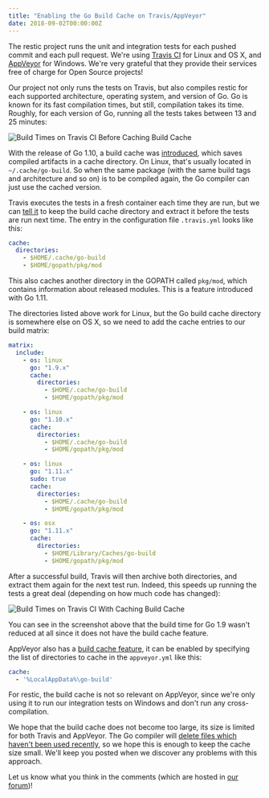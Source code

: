 ```yaml
---
title: "Enabling the Go Build Cache on Travis/AppVeyor"
date: 2018-09-02T00:00:00Z
---
```


The restic project runs the unit and integration tests for each pushed commit
and each pull request. We're using [Travis CI](https://travis-ci.com) for Linux
and OS X, and [AppVeyor](https://www.appveyor.com/) for Windows. We're very
grateful that they provide their services free of charge for Open Source
projects!

Our project not only runs the tests on Travis, but also compiles restic for
each supported architecture, operating system, and version of Go. Go is known
for its fast compilation times, but still, compilation takes its time. Roughly,
for each version of Go, running all the tests takes between 13 and 25 minutes:

![Build Times on Travis CI Before Caching Build Cache](/blog/travis-ci-before-build-cache.png) 

With the release of Go 1.10, a build cache was
[introduced](https://golang.org/doc/go1.10#build), which saves compiled
artifacts in a cache directory. On Linux, that's usually located in
`~/.cache/go-build`. So when the same package (with the same build tags and
architecture and so on) is to be compiled again, the Go compiler can just use
the cached version.

Travis executes the tests in a fresh container each time they are run, but we
can [tell it](https://docs.travis-ci.com/user/caching/) to keep the build cache
directory and extract it before the tests are run next time. The entry in the
configuration file `.travis.yml` looks like this:

```yaml
cache:
  directories:
    - $HOME/.cache/go-build
    - $HOME/gopath/pkg/mod
```

This also caches another directory in the GOPATH called `pkg/mod`, which contains
information about released modules. This is a feature introduced with Go 1.11.

The directories listed above work for Linux, but the Go build cache directory
is somewhere else on OS X, so we need to add the cache entries to our build
matrix:

```yaml
matrix:
  include:
    - os: linux
      go: "1.9.x"
      cache:
        directories:
          - $HOME/.cache/go-build
          - $HOME/gopath/pkg/mod

    - os: linux
      go: "1.10.x"
      cache:
        directories:
          - $HOME/.cache/go-build
          - $HOME/gopath/pkg/mod

    - os: linux
      go: "1.11.x"
      sudo: true
      cache:
        directories:
          - $HOME/.cache/go-build
          - $HOME/gopath/pkg/mod

    - os: osx
      go: "1.11.x"
      cache:
        directories:
          - $HOME/Library/Caches/go-build
          - $HOME/gopath/pkg/mod
```

After a successful build, Travis will then archive both directories, and
extract them again for the next test run. Indeed, this speeds up running the
tests a great deal (depending on how much code has changed):

![Build Times on Travis CI With Caching Build Cache](/blog/travis-ci-with-build-cache.png)

You can see in the screenshot above that the build time for Go 1.9 wasn't
reduced at all since it does not have the build cache feature.

AppVeyor also has a [build cache
feature](https://www.appveyor.com/docs/build-cache/), it can be enabled by
specifying the list of directories to cache in the `appveyor.yml` like this:

```yaml
cache:
  - '%LocalAppData%\go-build'
```

For restic, the build cache is not so relevant on AppVeyor, since we're only
using it to run our integration tests on Windows and don't run any
cross-compilation.

We hope that the build cache does not become too large, its size is limited for
both Travis and AppVeyor. The Go compiler will [delete files which haven't been
used recently](https://golang.org/cmd/go/#hdr-Build_and_test_caching), so we
hope this is enough to keep the cache size small. We'll keep you posted when we
discover any problems with this approach.

Let us know what you think in the comments (which are hosted in [our
forum](https://forum.restic.net))!

